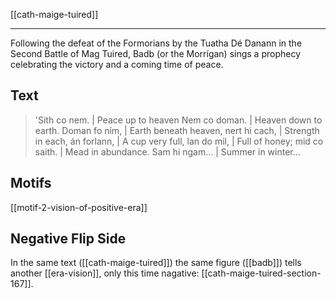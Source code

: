 [[cath-maige-tuired]]

---

Following the defeat of the Formorians by the Tuatha Dé Danann in the Second Battle of Mag Tuired, Badb (or the Morrígan) sings a prophecy celebrating the victory and a coming time of peace.

## Text
> 'Sith co nem.  | Peace up to heaven
Nem co doman. |  Heaven down to earth.
Doman fo ním,  | Earth beneath heaven,
nert hi cach,  | Strength in each,
án forlann,  | A cup very full,
lan do mil,  | Full of honey;
mid co saith. |   Mead in abundance.
Sam hi ngam... | Summer in winter...

## Motifs
[[motif-2-vision-of-positive-era]]

## Negative Flip Side
In the same text ([[cath-maige-tuired]])  the same figure ([[badb]]) tells another [[era-vision]], only this time nagative: [[cath-maige-tuired-section-167]].